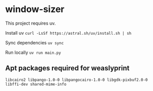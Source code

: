 # window-sizer

This project requires uv.

Install uv `curl -LsSf https://astral.sh/uv/install.sh | sh`

Sync dependencies
`uv sync`

Run locally
`uv run main.py`


## Apt packages required for weaslyprint
`libcairo2 libpango-1.0-0 libpangocairo-1.0-0 libgdk-pixbuf2.0-0 libffi-dev shared-mime-info`
